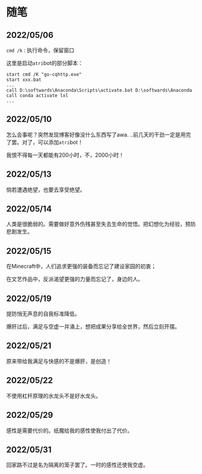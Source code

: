 # 随笔

## 2022/05/06
`cmd /k` : 执行命令，保留窗口

这里是启动`atri`bot的部分脚本：
```
start cmd /K "go-cqhttp.exe"
start xxx.bat
...
call D:\softwards\Anaconda\Scripts\activate.bat D:\softwards\Anaconda
call conda activate lxl
...
```

## 2022/05/10

怎么会事呢？突然发现博客好像没什么东西写了awa. ..前几天的干劲一定是用完了罢。对了，可以添加`atri`bot！

我恨不得每一天都能有200小时，不，2000小时！

## 2022/05/13

倘若遭遇绝望，也要去享受绝望。

## 2022/05/14

人类是很脆弱的。需要做好意外伤残甚至失去生命的觉悟。把幻想化为经验，预防悲剧发生。

## 2022/05/15

在Minecraft中，人们追求更强的装备而忘记了建设家园的初衷；

在文艺作品中，反派渴望更强的力量而忘记了，身边的人。

## 2022/05/19

提防悄无声息的自我标准降低。

爆肝过后，满足与空虚一并涌上，想把成果分享给全世界，然后立刻开摆。

## 2022/05/21

原来带给我满足与快感的不是爆肝，是创造！

## 2022/05/22

不使用杠杆原理的水龙头不是好水龙头。

## 2022/05/29

感性是需要代价的。纸魔给我的感性使我付出了代价。

## 2022/05/31

回家路不过是名为隔离的笼子罢了。一时的感性还使我空虚。